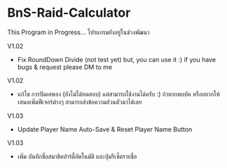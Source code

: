 # BnS-Raid-Calculator
This Program in Progress...
โปรแกรมยังอยู่ในช่วงพัฒนา

V1.02
- Fix RoundDown Divide (not test yet)
but, you can use it :)
if you have bugs & request please DM to me


V1.02
- แก้ไข การปัดเศษลง (ยังไม่ได้ทดสอบ)
แต่สามารถใช้งานได้ครับ :)
ถ้าหากพบบัค หรืออยากให้เสนอเพิ่มฟีเจอร์ต่างๆ สามารถส่งข้อความส่วนตัวมาได้เลย

V1.03
- Update Player Name Auto-Save & Reset Player Name Button

V1.03
- เพิ่ม บันทึกชื่อสมาชิคปาร์ตี้อัตโนมัติ และปุ่มรีเซ็ตรายชื่อ
